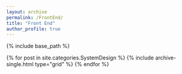 ```yaml
---
layout: archive
permalink: /FrontEnd/
title: "Front End"
author_profile: true
---
```


{% include base_path %}


  <div class="grid__wrapper">
  {% for post in site.categories.SystemDesign %}
    {% include archive-single.html type="grid" %}
  {% endfor %}
  </div>
